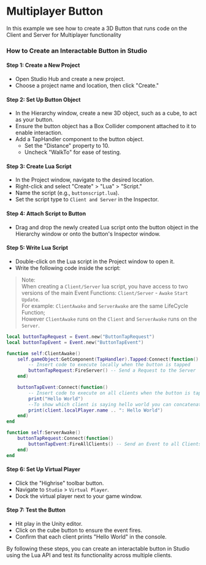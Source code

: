 # **Multiplayer Button**
In this example we see how to create a 3D Button that runs code on the Client and Server for Multiplayer functionality
### How to Create an Interactable Button in Studio

#### Step 1: Create a New Project
- Open Studio Hub and create a new project.
- Choose a project name and location, then click "Create."

#### Step 2: Set Up Button Object
- In the Hierarchy window, create a new 3D object, such as a cube, to act as your button.
- Ensure the button object has a Box Collider component attached to it to enable interaction.
- Add a TapHandler component to the button object.
  - Set the "Distance" property to 10.
  - Uncheck "WalkTo" for ease of testing.

#### Step 3: Create Lua Script
- In the Project window, navigate to the desired location.
- Right-click and select "Create" > "Lua" > "Script."
- Name the script (e.g., `buttonscript.lua`).
- Set the script type to `Client and Server` in the Inspector.

#### Step 4: Attach Script to Button
- Drag and drop the newly created Lua script onto the button object in the Hierarchy window or onto the button's Inspector window.

#### Step 5: Write Lua Script
- Double-click on the Lua script in the Project window to open it.
- Write the following code inside the script:

>Note:  
>When creating a `Client/Server` lua script, you have access to two versions of the main Event Functions: `Client/Server` - `Awake` `Start` `Update`.  
>For example: `ClientAwake` and `ServerAwake` are the same LifeCycle Function;  
>However `ClientAwake` runs on the `Client` and `ServerAwake` runs on the `Server`.

```lua
local buttonTapRequest = Event.new("ButtonTapRequest")
local buttonTapEvent = Event.new("ButtonTapEvent")

function self:ClientAwake()
    self.gameObject:GetComponent(TapHandler).Tapped:Connect(function()
        -- Insert code to execute locally when the button is tapped
        buttonTapRequest:FireServer() -- Send a Request to the Server
    end)

    buttonTapEvent:Connect(function()
        -- Insert code to execute on all clients when the button is tapped by any one
        print("Hello World")
        --To show which client is saying hello world you can concatenate 'Hello World' with client.localPlayer.name
        print(client.localPlayer.name .. ": Hello World")
    end)
end

function self:ServerAwake()
    buttonTapRequest:Connect(function()
        buttonTapEvent:FireAllClients() -- Send an Event to all Clients
    end)
end
```

#### Step 6: Set Up Virtual Player
- Click the "Highrise" toolbar button.
- Navigate to `Studio` > `Virtual Player`.
- Dock the virtual player next to your game window.

#### Step 7: Test the Button
- Hit play in the Unity editor.
- Click on the cube button to ensure the event fires.
- Confirm that each client prints "Hello World" in the console.

By following these steps, you can create an interactable button in Studio using the Lua API and test its functionality across multiple clients.
